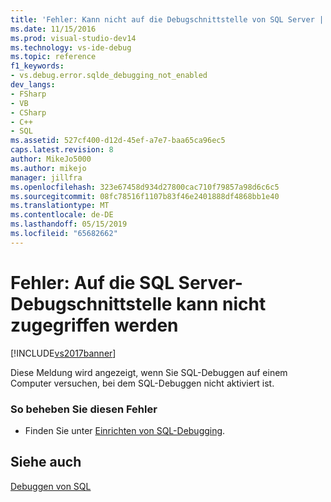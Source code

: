 ```yaml
---
title: 'Fehler: Kann nicht auf die Debugschnittstelle von SQL Server | Microsoft-Dokumentation'
ms.date: 11/15/2016
ms.prod: visual-studio-dev14
ms.technology: vs-ide-debug
ms.topic: reference
f1_keywords:
- vs.debug.error.sqlde_debugging_not_enabled
dev_langs:
- FSharp
- VB
- CSharp
- C++
- SQL
ms.assetid: 527cf400-d12d-45ef-a7e7-baa65ca96ec5
caps.latest.revision: 8
author: MikeJo5000
ms.author: mikejo
manager: jillfra
ms.openlocfilehash: 323e67458d934d27800cac710f79857a98d6c6c5
ms.sourcegitcommit: 08fc78516f1107b83f46e2401888df4868bb1e40
ms.translationtype: MT
ms.contentlocale: de-DE
ms.lasthandoff: 05/15/2019
ms.locfileid: "65682662"
---
```

# <a name="error-unable-to-access-the-sql-server-debugging-interface"></a>Fehler: Auf die SQL Server-Debugschnittstelle kann nicht zugegriffen werden
[!INCLUDE[vs2017banner](../includes/vs2017banner.md)]

Diese Meldung wird angezeigt, wenn Sie SQL-Debuggen auf einem Computer versuchen, bei dem SQL-Debuggen nicht aktiviert ist.  
  
### <a name="to-correct-this-error"></a>So beheben Sie diesen Fehler  
  
- Finden Sie unter [Einrichten von SQL-Debugging](https://msdn.microsoft.com/3db09e68-edcc-42de-9c22-4e97cfd55ab3).  
  
## <a name="see-also"></a>Siehe auch  
 [Debuggen von SQL](https://msdn.microsoft.com/f27c17e6-1d90-49f2-9fc0-d02e6a27f109)
